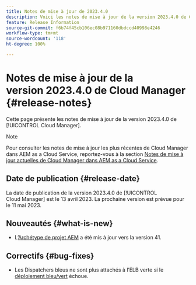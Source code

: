```yaml
---
title: Notes de mise à jour de 2023.4.0
description: Voici les notes de mise à jour de la version 2023.4.0 de Cloud Manager.
feature: Release Information
source-git-commit: f6b74f45cb106ec08b971160dbdccd40998e4246
workflow-type: tm+mt
source-wordcount: '118'
ht-degree: 100%

---
```



# Notes de mise à jour de la version 2023.4.0 de Cloud Manager {#release-notes}

Cette page présente les notes de mise à jour de la version 2023.4.0 de [!UICONTROL Cloud Manager].

>[!NOTE]
>
>Pour consulter les notes de mise à jour les plus récentes de Cloud Manager dans AEM as a Cloud Service, reportez-vous à la section [Notes de mise à jour actuelles de Cloud Manager dans AEM as a Cloud Service](https://experienceleague.adobe.com/docs/experience-manager-cloud-service/content/implementing/using-cloud-manager/release-notes-cloud-manager/release-notes-cm-current.html?lang=fr).

## Date de publication {#release-date}

La date de publication de la version 2023.4.0 de [!UICONTROL Cloud Manager] est le 13 avril 2023. La prochaine version est prévue pour le 11 mai 2023.

## Nouveautés {#what-is-new}

* L’[Archétype de projet AEM](https://experienceleague.adobe.com/docs/experience-manager-core-components/using/developing/archetype/overview.html?lang=fr) a été mis à jour vers la version 41.

## Correctifs {#bug-fixes}

* Les Dispatchers bleus ne sont plus attachés à l’ELB verte si le [déploiement bleu/vert](/help/introduction.md#blue-green) échoue.
